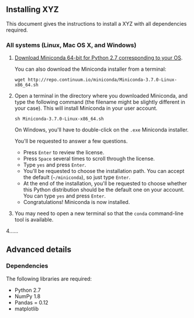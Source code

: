 
## Installing XYZ

This document gives the instructions to install a XYZ with all dependencies required. 


### All systems (Linux, Mac OS X, and Windows)


1. [Download Miniconda 64-bit for Python 2.7 corresponding to your OS](http://conda.pydata.org/miniconda.html).

    You can also download the Miniconda installer from a terminal:

    ```
    wget http://repo.continuum.io/miniconda/Miniconda-3.7.0-Linux-x86_64.sh
    ```

2. Open a terminal in the directory where you downloaded Miniconda, and type the following command (the filename might be slightly different in your case). This will install Miniconda in your user account.

    ```
    sh Miniconda-3.7.0-Linux-x86_64.sh
    ```

    On Windows, you'll have to double-click on the `.exe` Miniconda installer.

    You'll be requested to answer a few questions.

    * Press `Enter` to review the license.
    * Press `Space` several times to scroll through the license.
    * Type `yes` and press `Enter`.
    * You'll be requested to choose the installation path. You can accept the default (`~/miniconda`), so just type `Enter`.
    * At the end of the installation, you'll be requested to choose whether this Python distribution should be the default one on your account. You can type `yes` and press `Enter`.
    * Congratulations! Miniconda is now installed.

3. You may need to open a new terminal so that the `conda` command-line tool is available.

4......


## Advanced details

### Dependencies

The following libraries are required:

  * Python 2.7
  * NumPy 1.8 
  * Pandas = 0.12
  * matplotlib
